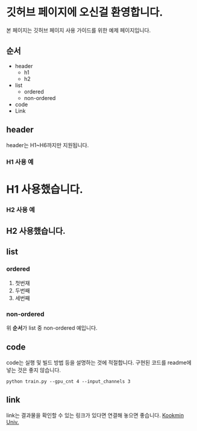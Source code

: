# 깃허브 페이지에 오신걸 환영합니다.

본 페이지는 깃허브 페이지 사용 가이드를 위한 예제 페이지입니다.

## 순서
* header
  * h1
  * h2
* list
  * ordered
  * non-ordered
* code
* Link
    
    
## header
header는 H1~H6까지만 지원됩니다.
### H1 사용 예
# H1 사용했습니다.
    
### H2 사용 예
## H2 사용했습니다.
   
   
## list
### ordered
1. 첫번재
2. 두번째
3. 세번째
   
### non-ordered
위 **순서**가 list 중 non-ordered 예입니다.
    
    
## code
code는 실행 및 빌드 방법 등을 설명하는 것에 적절합니다.
구현된 코드를 readme에 넣는 것은 좋지 않습니다.
```shell
python train.py --gpu_cnt 4 --input_channels 3
```
    
    
## link
link는 결과물을 확인할 수 있는 링크가 있다면 연결해 놓으면 좋습니다.
[Kookmin Univ.](https://www.kookmin.ac.kr)
